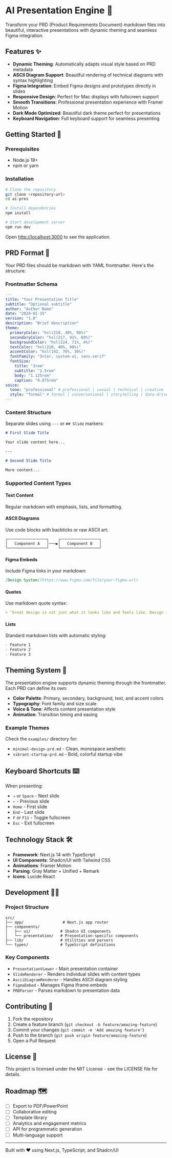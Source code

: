 # AI Presentation Engine 🎯

Transform your PRD (Product Requirements Document) markdown files into beautiful, interactive presentations with dynamic theming and seamless Figma integration.

## Features ✨

- **Dynamic Theming**: Automatically adapts visual style based on PRD metadata
- **ASCII Diagram Support**: Beautiful rendering of technical diagrams with syntax highlighting
- **Figma Integration**: Embed Figma designs and prototypes directly in slides
- **Responsive Design**: Perfect for Mac displays with fullscreen support
- **Smooth Transitions**: Professional presentation experience with Framer Motion
- **Dark Mode Optimized**: Beautiful dark theme perfect for presentations
- **Keyboard Navigation**: Full keyboard support for seamless presenting

## Getting Started 🚀

### Prerequisites

- Node.js 18+ 
- npm or yarn

### Installation

```bash
# Clone the repository
git clone <repository-url>
cd ai-pres

# Install dependencies
npm install

# Start development server
npm run dev
```

Open [http://localhost:3000](http://localhost:3000) to see the application.

## PRD Format 📝

Your PRD files should be markdown with YAML frontmatter. Here's the structure:

### Frontmatter Schema

```yaml
---
title: "Your Presentation Title"
subtitle: "Optional subtitle"
author: "Author Name"
date: "2024-01-15"
version: "1.0"
description: "Brief description"
theme:
  primaryColor: "hsl(210, 40%, 98%)"
  secondaryColor: "hsl(217, 91%, 60%)"
  backgroundColor: "hsl(224, 71%, 4%)"
  textColor: "hsl(210, 40%, 98%)"
  accentColor: "hsl(142, 76%, 36%)"
  fontFamily: "Inter, system-ui, sans-serif"
  fontSize:
    title: "3rem"
    subtitle: "1.5rem"
    body: "1.125rem"
    caption: "0.875rem"
voice:
  tone: "professional" # professional | casual | technical | creative | minimal
  style: "formal" # formal | conversational | storytelling | data-driven
---
```

### Content Structure

Separate slides using `---` or `## Slide` markers:

```markdown
# First Slide Title

Your slide content here...

---

# Second Slide Title

More content...
```

### Supported Content Types

#### Text Content
Regular markdown with emphasis, lists, and formatting.

#### ASCII Diagrams
Use code blocks with backticks or raw ASCII art:

```
┌─────────────────┐    ┌─────────────────┐
│   Component A   │───▶│   Component B   │
└─────────────────┘    └─────────────────┘
```

#### Figma Embeds
Include Figma links in your markdown:

```markdown
[Design System](https://www.figma.com/file/your-figma-url)
```

#### Quotes
Use markdown quote syntax:

```markdown
> "Great design is not just what it looks like and feels like. Design is how it works." — Steve Jobs
```

#### Lists
Standard markdown lists with automatic styling:

```markdown
- Feature 1
- Feature 2
- Feature 3
```

## Theming System 🎨

The presentation engine supports dynamic theming through the frontmatter. Each PRD can define its own:

- **Color Palette**: Primary, secondary, background, text, and accent colors
- **Typography**: Font family and size scale
- **Voice & Tone**: Affects content presentation style
- **Animation**: Transition timing and easing

### Example Themes

Check the `examples/` directory for:
- `minimal-design-prd.md` - Clean, monospace aesthetic
- `vibrant-startup-prd.md` - Bold, colorful startup vibe

## Keyboard Shortcuts ⌨️

When presenting:

- `→` or `Space` - Next slide
- `←` - Previous slide  
- `Home` - First slide
- `End` - Last slide
- `F` or `F11` - Toggle fullscreen
- `Esc` - Exit fullscreen

## Technology Stack 🛠️

- **Framework**: Next.js 14 with TypeScript
- **UI Components**: Shadcn/UI with Tailwind CSS
- **Animations**: Framer Motion
- **Parsing**: Gray Matter + Unified + Remark
- **Icons**: Lucide React

## Development 👩‍💻

### Project Structure

```
src/
├── app/                 # Next.js app router
├── components/
│   ├── ui/             # Shadcn UI components
│   └── presentation/   # Presentation-specific components
├── lib/                # Utilities and parsers
└── types/              # TypeScript definitions
```

### Key Components

- `PresentationViewer` - Main presentation container
- `SlideRenderer` - Renders individual slides with content types
- `AsciiDiagramRenderer` - Handles ASCII diagram styling
- `FigmaEmbed` - Manages Figma iframe embeds
- `PRDParser` - Parses markdown to presentation data

## Contributing 🤝

1. Fork the repository
2. Create a feature branch (`git checkout -b feature/amazing-feature`)
3. Commit your changes (`git commit -m 'Add amazing feature'`)
4. Push to the branch (`git push origin feature/amazing-feature`)
5. Open a Pull Request

## License 📄

This project is licensed under the MIT License - see the LICENSE file for details.

## Roadmap 🗺️

- [ ] Export to PDF/PowerPoint
- [ ] Collaborative editing
- [ ] Template library
- [ ] Analytics and engagement metrics
- [ ] API for programmatic generation
- [ ] Multi-language support

---

Built with ❤️ using Next.js, TypeScript, and Shadcn/UI